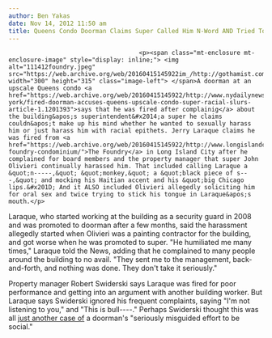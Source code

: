 ```yaml
---
author: Ben Yakas
date: Nov 14, 2012 11:50 am
title: Queens Condo Doorman Claims Super Called Him N-Word AND Tried To Make Out With Him
---
```


	
										<p><span class="mt-enclosure mt-enclosure-image" style="display: inline;"> <img alt="111412foundry.jpeg" src="https://web.archive.org/web/20160415145922im_/http://gothamist.com/attachments/byakas/111412foundry.jpeg" width="300" height="315" class="image-left"> </span>A doorman at an upscale Queens condo <a href="https://web.archive.org/web/20160415145922/http://www.nydailynews.com/new-york/fired-doorman-accuses-queens-upscale-condo-super-racial-slurs-article-1.1201393">says that he was fired after complainig</a> about the building&apos;s superintendent&#x2014;a super he claims couldn&apos;t make up his mind whether he wanted to sexually harass him or just harass him with racial epithets. Jerry Laraque claims he was fired from <a href="https://web.archive.org/web/20160415145922/http://www.longislandcitycondos.com/building/the-foundry-condominium/">The Foundry</a> in Long Island City after he complained for board members and the property manager that super John Olivieri continually harassed him. That included calling Laraque a &quot;n-----,&quot; &quot;monkey,&quot; a &quot;black piece of s---,&quot; and mocking his Haitian accent and his &quot;big Chicago lips.&#x201D; And it ALSO included Olivieri allegedly soliciting him for oral sex and twice trying to stick his tongue in Laraque&apos;s mouth.</p>

<p>Laraque, who started working at the building as a security guard in 2008 and was promoted to doorman after a few months, said the harassment allegedly started when Olivieri was a painting contractor for the building, and got worse when he was promoted to super. &quot;He humiliated me many times,&quot; Laraque told the News, adding that he complained to many people around the building to no avail. &quot;They sent me to the management, back-and-forth, and nothing was done. They don&apos;t take it seriously.&quot;</p>

<p>Property manager Robert Swiderski says Laraque was fired for poor performance and getting into an argument with another building worker. But Laraque says Swiderski ignored his frequent complaints, saying &quot;I&apos;m not listening to you,&quot; and &quot;This is bull----.&quot; Perhaps Swiderski thought this was all <a href="https://web.archive.org/web/20160415145922/http://gothamist.com/2009/06/21/ues_doorman_gives_man_a_ski_trip_to.php">just another case of</a> a doorman&apos;s &quot;seriously misguided effort to be social.&quot;</p>					
										
									
				